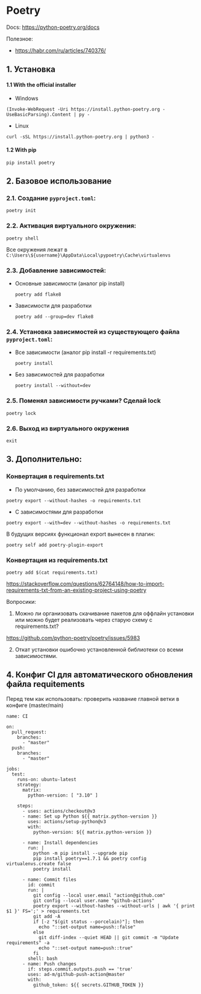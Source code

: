 Poetry
==============


Docs: https://python-poetry.org/docs

Полезное:
* https://habr.com/ru/articles/740376/

## 1. Установка

#### 1.1 With the official installer
* Windows

```shell
(Invoke-WebRequest -Uri https://install.python-poetry.org -UseBasicParsing).Content | py -
```

* Linux
```shell
curl -sSL https://install.python-poetry.org | python3 -
```

#### 1.2 With pip
 
`pip install poetry`

## 2. Базовое использование

### 2.1. Создание `pyproject.toml`:

```shell
poetry init
```


### 2.2. Активация виртуального окружения:
```shell
poetry shell
```

Все окружения лежат в `C:\Users\${username}\AppData\Local\pypoetry\Cache\virtualenvs`


### 2.3. Добавление зависимостей:

* Основные зависимости (аналог pip install)
    ```shell
    poetry add flake8
    ```

* Зависимости для разработки
    ```shell
    poetry add --group=dev flake8
    ```


### 2.4. Установка зависимостей из существующего файла `pyproject.toml`:

* Все зависимости (аналог pip install -r requirements.txt)
    ```shell
    poetry install
    ```

* Без зависимостей для разработки
    ```shell
    poetry install --without=dev
    ```


### 2.5. Поменял зависимости ручками? Сделай lock

```shell
poetry lock
```

### 2.6. Выход из виртуального окружения

```shell
exit
```

## 3. Дополнительно:


### Конвертация в requirements.txt
* По умолчанию, без зависимостей для разработки

```shell
poetry export --without-hashes -o requirements.txt
```

* C зависимостями для разработки

```shell
poetry export --with=dev --without-hashes -o requirements.txt
```

В будущих версиях функционал export вынесен в плагин:
```shell
poetry self add poetry-plugin-export
```


### Конвертация из requirements.txt

```shell
poetry add $(cat requirements.txt)
```
https://stackoverflow.com/questions/62764148/how-to-import-requirements-txt-from-an-existing-project-using-poetry


Вопросики:

1. Можно ли организовать скачивание пакетов для оффлайн установки или можно будет реализовать через старую схему с requirements.txt?

https://github.com/python-poetry/poetry/issues/5983

2. Откат установки ошибочно установленной библиотеки со всеми зависимостями.


## 4. Конфиг CI для автоматического обновления файла requitements
Перед тем как использовать: проверить название главной ветки в конфиге (master/main)
```
name: CI

on:
  pull_request:
    branches:
      - "master"
  push:
    branches:
      - "master"

jobs:
  test:
    runs-on: ubuntu-latest
    strategy:
      matrix:
        python-version: [ "3.10" ]

    steps:
      - uses: actions/checkout@v3
      - name: Set up Python ${{ matrix.python-version }}
        uses: actions/setup-python@v3
        with:
          python-version: ${{ matrix.python-version }}

      - name: Install dependencies
        run: |
          python -m pip install --upgrade pip
          pip install poetry==1.7.1 && poetry config virtualenvs.create false
          poetry install
  
      - name: Commit files
        id: commit
        run: |
          git config --local user.email "action@github.com"
          git config --local user.name "github-actions"
          poetry export --without-hashes --without-urls | awk '{ print $1 }' FS=';' > requirements.txt
          git add -A
          if [-z "$(git status --porcelain)"]; then
            echo "::set-output name=push::false"
          else
            git diff-index --quiet HEAD || git commit -m "Update requirements" -a
            echo "::set-output name=push::true"
          fi
        shell: bash
      - name: Push changes
        if: steps.commit.outputs.push == 'true'
        uses: ad-m/github-push-action@master
        with:
          github_token: ${{ secrets.GITHUB_TOKEN }}

```

